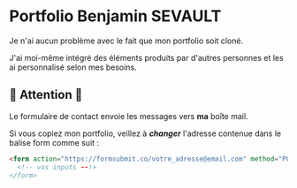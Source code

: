 # Portfolio Benjamin SEVAULT

Je n'ai aucun problème avec le fait que mon portfolio soit cloné.

J'ai moi-même intégré des éléments produits par d'autres personnes et les ai personnalisé selon mes besoins.

## :rotating_light: **Attention**  :rotating_light:
Le formulaire de contact envoie les messages vers **ma** boîte mail.

Si vous copiez mon portfolio, veillez à **_changer_** l'adresse contenue dans le balise form comme suit :

```html
<form action="https://formsubmit.co/votre_adresse@email.com" method="POST">
  <!-- vos inputs --!>
</form>
```

